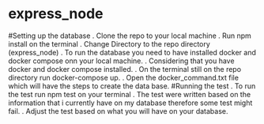 # express_node
#Setting up the database
. Clone the repo to your local machine
. Run npm install on the terminal
. Change Directory to the repo directory (express_node)
. To run the database  you need to have installed docker and docker compose onn your local machine.
. Considering that you have docker and docker compose installed.
. On the terminal still on the repo directory  run docker-compose up.
. Open the docker_command.txt file which will have the steps to create the data base.
#Running the test
. To run the test run npm test on your terminal
. The test were written based on the information that i currently have on my database therefore some test might fail.
. Adjust the test based on what you will have on your database.


